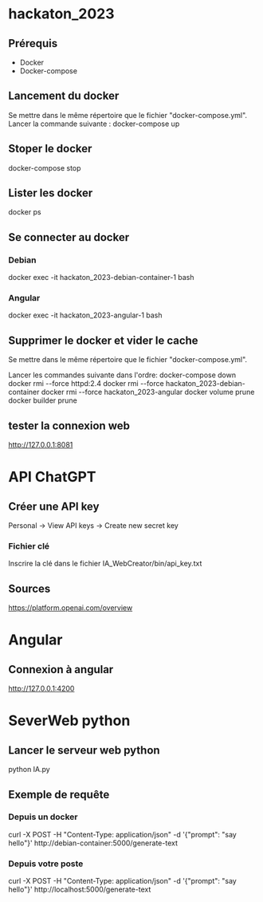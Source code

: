 # hackaton_2023
## Prérequis
- Docker
- Docker-compose
## Lancement du docker
Se mettre dans le même répertoire que le fichier "docker-compose.yml".
Lancer la commande suivante : 
docker-compose up

## Stoper le docker
docker-compose stop

## Lister les docker
docker ps

## Se connecter au docker
### Debian
docker exec -it hackaton_2023-debian-container-1 bash
### Angular
docker exec -it hackaton_2023-angular-1 bash

## Supprimer le docker et vider le cache
Se mettre dans le même répertoire que le fichier "docker-compose.yml".

Lancer les commandes suivante dans l'ordre:
docker-compose down 
docker rmi --force httpd:2.4 
docker rmi --force hackaton_2023-debian-container 
docker rmi --force hackaton_2023-angular
docker volume prune 
docker builder prune

## tester la connexion web
http://127.0.0.1:8081

# API ChatGPT
## Créer une API key
Personal -> View API keys -> Create new secret key
### Fichier clé
Inscrire la clé dans le fichier IA_WebCreator/bin/api_key.txt
## Sources
https://platform.openai.com/overview

# Angular
## Connexion à angular
http://127.0.0.1:4200

# SeverWeb python
## Lancer le serveur web python
python IA.py

## Exemple de requête
### Depuis un docker
curl -X POST -H "Content-Type: application/json" -d '{"prompt": "say hello"}' http://debian-container:5000/generate-text
### Depuis votre poste
curl -X POST -H "Content-Type: application/json" -d '{"prompt": "say hello"}' http://localhost:5000/generate-text